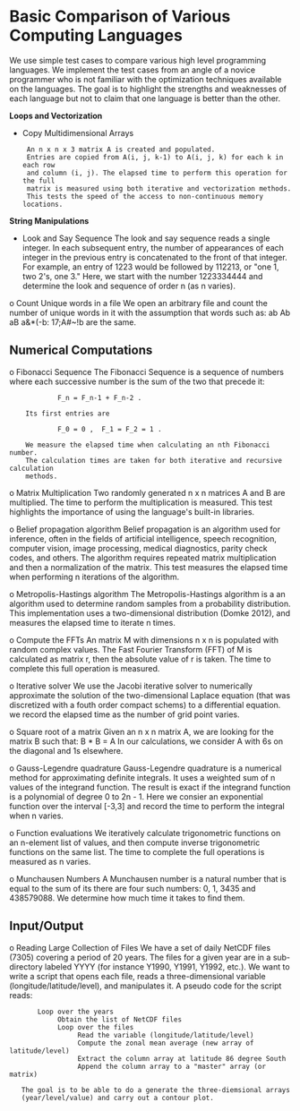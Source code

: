 # Basic Comparison of Various Computing Languages

We use simple test cases to compare various high level  programming languages.
We implement the test cases from an angle of a novice programmer who is not
familiar with the optimization techniques available on the languages.
The goal is to highlight the strengths and weaknesses of each language but not
to claim that one language is better than the other.

**Loops and Vectorization**

 * Copy Multidimensional Arrays
 
        An n x n x 3 matrix A is created and populated.
        Entries are copied from A(i, j, k-1) to A(i, j, k) for each k in each row
        and column (i, j). The elapsed time to perform this operation for the full
        matrix is measured using both iterative and vectorization methods.
        This tests the speed of the access to non-continuous memory locations.

**String Manipulations**

 * Look and Say Sequence
        The look and say sequence reads a single integer. In each subsequent entry,
        the number of appearances of each integer in the previous entry is
        concatenated to the front of that integer. For example, an entry of 1223
        would be followed by 112213, or "one 1, two 2's, one 3."
        Here, we start with the number 1223334444 and determine the look and sequence
        of order n (as n varies).

 o Count Unique words in a file
        We open an arbitrary file and count the number of unique words in it
        with the assumption that words such as:
                ab   Ab   aB    a&*(-b:    17;A#~!b
        are the same.

Numerical Computations
----------------------
 o Fibonacci Sequence
        The Fibonacci Sequence is a sequence of numbers where each successive number
        is the sum of the two that precede it:

                F_n = F_n-1 + F_n-2 .

        Its first entries are

                F_0 = 0 ,  F_1 = F_2 = 1 .

        We measure the elapsed time when calculating an nth Fibonacci number.
        The calculation times are taken for both iterative and recursive calculation
        methods.

 o Matrix Multiplication
        Two randomly generated n x n matrices A and B are multiplied.
        The time to perform the multiplication is measured. This test highlights the
        importance of using the language's built-in libraries.

 o Belief propagation algorithm
        Belief propagation is an algorithm used for inference, often in the fields of
        artificial intelligence, speech recognition, computer vision, image processing,
        medical diagnostics, parity check codes, and others. The algorithm requires
        repeated matrix multiplication and then a normalization of the matrix.
        This test measures the elapsed time when performing n iterations of the
        algorithm.


 o Metropolis-Hastings algorithm
        The Metropolis-Hastings algorithm is a an algorithm used to determine random
        samples from a probability distribution. This implementation uses a
        two-dimensional distribution (Domke 2012), and measures the elapsed time to
        iterate n times.

 o Compute the FFTs
        An matrix M with dimensions n x n is populated with random complex values.
        The Fast Fourier Transform (FFT) of M is calculated as matrix r, then
        the absolute value of r is taken. The time to complete this full operation
        is measured.

o  Iterative solver
        We use the Jacobi iterative solver to numerically approximate the solution
        of the two-dimensional Laplace equation (that was discretized with a
        fouth order compact schems) to a differential equation. we record the
        elapsed time as the number of grid point varies.

 o Square root of a matrix
        Given an n x n matrix A, we are looking for the matrix B such that:
                B * B = A
        In our calculations, we consider A with 6s on the diagonal and 1s elsewhere.


 o Gauss-Legendre quadrature
        Gauss-Legendre quadrature is a numerical method for approximating definite
        integrals. It uses a weighted sum of n values of the integrand function.
        The result is exact if the integrand function is a polynomial of degree 0
        to 2n - 1. Here we consier an exponential function over the interval [-3,3]
        and record the time to perform the integral when n varies.

 o Function evaluations
        We iteratively calculate trigonometric functions on an n-element list of
        values, and then compute inverse trigonometric functions on the same list.
        The time to complete the full operations is measured as n varies.

 o Munchausen Numbers
        A Munchausen number is a natural number that is equal to the sum of its
        there are four such numbers: 0, 1, 3435 and 438579088. We determine how
        much time it takes to find them.

Input/Output
-------------
 o Reading Large Collection of Files
       We have a set of daily NetCDF files (7305) covering a period of 20 years.
       The files for a given year are in a sub-directory labeled YYYY
       (for instance Y1990, Y1991, Y1992, etc.). We want to write a script that
       opens each file, reads a three-dimensional variable (longitude/latitude/level),
       and manipulates it. A pseudo code for the script reads:

           Loop over the years
                Obtain the list of NetCDF files
                Loop over the files
                     Read the variable (longitude/latitude/level)
                     Compute the zonal mean average (new array of latitude/level)
                     Extract the column array at latitude 86 degree South
                     Append the column array to a "master" array (or matrix)

       The goal is to be able to do a generate the three-diemsional arrays
       (year/level/value) and carry out a contour plot.

